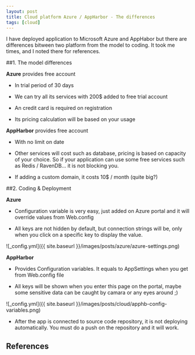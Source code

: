 ```yaml
---
layout: post
title: Cloud platform Azure / AppHarbor - The differences
tags: [cloud]
---
```


I have deployed application to Microsoft Azure and AppHabor but there are differences bitween two platform
from the model to coding. It took me times, and I noted there for references.

##1. The model differences

**Azure** provides free account

- In trial period of 30 days

- We can try all its services with 200$ added to free trial account

- An credit card is required on registration

- Its pricing calculation will be based on your usage

**AppHarbor** provides free account

- With no limit on date

- Other services will cost such as database, pricing is based on capacity of your choice.
So if your application can use some free services such as Redis / RavenDB... it is not blocking you.

- If adding a custom domain, it costs 10$ / month (quite big?)

##2. Coding & Deployment

**Azure**

- Configuration variable is very easy, just added on Azure portal and it will override values from Web.config

- All keys are not hidden by default, but connection strings will be, only when you click on a specific key to display the value.

![_config.yml]({{ site.baseurl }}/images/posts/azure/azure-settings.png)

**AppHarbor**

- Provides Configuration variables. It equals to AppSettings when you get from Web.config file

- All keys will be shown when you enter this page on the portal, maybe some sensitive data can be caught by camara or any eyes around ;)

![_config.yml]({{ site.baseurl }}/images/posts/cloud/apphb-config-variables.png)

- After the app is connected to source code repository, it is not deploying automatically. You must do a push on the repository and it will work.

## References

[1]: https://msdn.microsoft.com/en-us/data/jj591617.aspx
[2]: http://www.codeproject.com/Tips/661053/Entity-Framework-Code-First-Map
[3]: http://mehdi.me/ambient-dbcontext-in-ef6/
